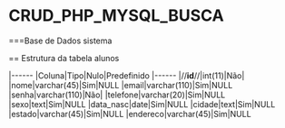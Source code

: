 # CRUD_PHP_MYSQL_BUSCA

===Base de Dados sistema

== Estrutura da tabela alunos

|------
|Coluna|Tipo|Nulo|Predefinido
|------
|//**id**//|int(11)|Não|
|nome|varchar(45)|Sim|NULL
|email|varchar(110)|Sim|NULL
|senha|varchar(110)|Não|
|telefone|varchar(20)|Sim|NULL
|sexo|text|Sim|NULL
|data_nasc|date|Sim|NULL
|cidade|text|Sim|NULL
|estado|varchar(45)|Sim|NULL
|endereco|varchar(45)|Sim|NULL
